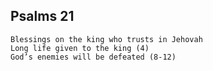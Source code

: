 ## Psalms 21

```
Blessings on the king who trusts in Jehovah
Long life given to the king (4)
God’s enemies will be defeated (8-12)
```

